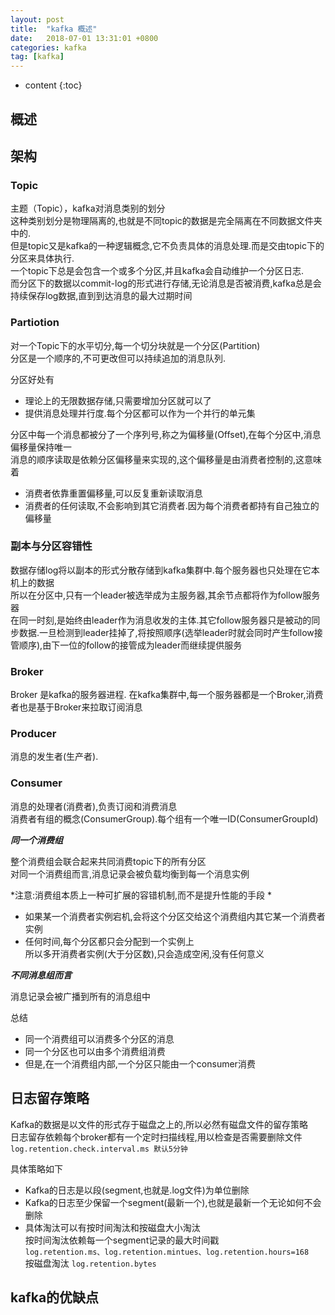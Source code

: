 ```yaml
---
layout: post
title:  "kafka 概述"
date:   2018-07-01 13:31:01 +0800
categories: kafka
tag: [kafka]
---
```


* content
{:toc}


##  概述  


##  架构   

### Topic  

主题（Topic），kafka对消息类别的划分  
这种类别划分是物理隔离的,也就是不同topic的数据是完全隔离在不同数据文件夹中的.  
但是topic又是kafka的一种逻辑概念,它不负责具体的消息处理.而是交由topic下的分区来具体执行.  
一个topic下总是会包含一个或多个分区,并且kafka会自动维护一个分区日志.  
而分区下的数据以commit-log的形式进行存储,无论消息是否被消费,kafka总是会持续保存log数据,直到到达消息的最大过期时间  

### Partiotion  

对一个Topic下的水平切分,每一个切分块就是一个分区(Partition)  
分区是一个顺序的,不可更改但可以持续追加的消息队列.  

分区好处有  
* 理论上的无限数据存储,只需要增加分区就可以了  
* 提供消息处理并行度.每个分区都可以作为一个并行的单元集  

分区中每一个消息都被分了一个序列号,称之为偏移量(Offset),在每个分区中,消息偏移量保持唯一  
消息的顺序读取是依赖分区偏移量来实现的,这个偏移量是由消费者控制的,这意味着  
* 消费者依靠重置偏移量,可以反复重新读取消息  
* 消费者的任何读取,不会影响到其它消费者.因为每个消费者都持有自己独立的偏移量

### 副本与分区容错性    

数据存储log将以副本的形式分散存储到kafka集群中.每个服务器也只处理在它本机上的数据   
所以在分区中,只有一个leader被选举成为主服务器,其余节点都将作为follow服务器  
在同一时刻,是始终由leader作为消息收发的主体.其它follow服务器只是被动的同步数据.一旦检测到leader挂掉了,将按照顺序(选举leader时就会同时产生follow接管顺序),由下一位的follow的接管成为leader而继续提供服务  


### Broker  

Broker 是kafka的服务器进程.
在kafka集群中,每一个服务器都是一个Broker,消费者也是基于Broker来拉取订阅消息  

### Producer  

消息的发生者(生产者).

### Consumer

消息的处理者(消费者),负责订阅和消费消息  
消费者有组的概念(ConsumerGroup).每个组有一个唯一ID(ConsumerGroupId)  

***同一个消费组***  

整个消费组会联合起来共同消费topic下的所有分区  
对同一个消费组而言,消息记录会被负载均衡到每一个消息实例  

*注意:消费组本质上一种可扩展的容错机制,而不是提升性能的手段 *  
* 如果某一个消费者实例宕机,会将这个分区交给这个消费组内其它某一个消费者实例   
* 任何时间,每个分区都只会分配到一个实例上  
所以多开消费者实例(大于分区数),只会造成空闲,没有任何意义


***不同消息组而言***  

消息记录会被广播到所有的消息组中  

总结  
* 同一个消费组可以消费多个分区的消息  
* 同一个分区也可以由多个消费组消费  
* 但是,在一个消费组内部,一个分区只能由一个consumer消费  

## 日志留存策略  

Kafka的数据是以文件的形式存于磁盘之上的,所以必然有磁盘文件的留存策略   
日志留存依赖每个broker都有一个定时扫描线程,用以检查是否需要删除文件  
`log.retention.check.interval.ms 默认5分钟`  

具体策略如下  
* Kafka的日志是以段(segment,也就是.log文件)为单位删除  
* Kafka的日志至少保留一个segment(最新一个),也就是最新一个无论如何不会删除  
* 具体淘汰可以有按时间淘汰和按磁盘大小淘汰  
按时间淘汰依赖每一个segment记录的最大时间戳  
`log.retention.ms、log.retention.mintues、log.retention.hours=168`  
按磁盘淘汰 `log.retention.bytes`  


## kafka的优缺点  

### 

